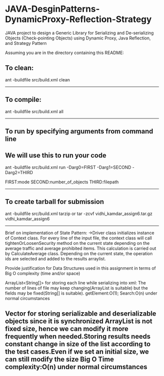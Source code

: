 # JAVA-DesginPatterns-DynamicProxy-Reflection-Strategy
JAVA project to design a Generic Library for Serializing and De-serializing Objects (Check-pointing Objects) using Dynamic Proxy, Java Reflection, and Strategy Pattern

Assuming you are in the directory containing this README:

## To clean:
ant -buildfile src/build.xml clean

-----------------------------------------------------------------------
## To compile: 
ant -buildfile src/build.xml all

-----------------------------------------------------------------------
## To run by specifying arguments from command line 
## We will use this to run your code
ant -buildfile src/build.xml run -Darg0=FIRST -Darg1=SECOND -Darg2=THIRD

FIRST:mode SECOND:number_of_objects THIRD:filepath  

-----------------------------------------------------------------------

## To create tarball for submission
ant -buildfile src/build.xml tarzip or tar -zcvf vidhi_kamdar_assign6.tar.gz vidhi_kamdar_assign6

-----------------------------------------------------------------------

Brief on implementation of State Pattern:
->Driver class initializes instance of Context class. For every line of the input file, the context class will call tightenOrLoosenSecurity method on the current state
depending on the average traffic and average prohibited items. This calculation is carried out by CalculateAverage class. Depending on the current state, the
operation ids are selected and added to the results arraylist.

Provide justification for Data Structures used in this assignment in
terms of Big O complexity (time and/or space)

ArrayList<String[]> for storing each line while serializing into xml:
The number of lines of file may keep changing(ArrayList is suitable) but the fields may be fixed(String[] is suitable).
getElement:O(1); Search:O(n) under normal circumstances

Vector for storing serializable and deserializable objects since it is synchronized
ArrayList is not fixed size, hence we can modify it more frequently when needed.Storing results needs constant change in size of the list according to the test cases.Even if we set an initial size, we can still modify the size
Big O Time complexity:O(n) under normal circumstances
-----------------------------------------------------------------------

